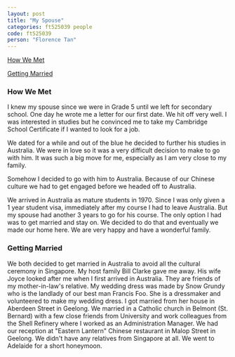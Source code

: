 ```yaml
---
layout: post
title: "My Spouse"
categories: ft525039 people
code: ft525039
person: "Florence Tan"
---
```


[How We Met](#how-we-met)

[Getting Married](#getting-married)

### How We Met

I knew my spouse since we were in Grade 5 until we left for secondary school. One day he wrote me a letter for our first date. We hit off very well. I was interested in studies but he convinced me to take my Cambridge School Certificate if I wanted to look for a job.

We dated for a while and out of the blue he decided to further his studies in Australia. We were in love so it was a very difficult decision to make to go with him. It was such a big move for me, especially as I am very close to my family.

Somehow I decided to go with him to Australia. Because of our Chinese culture we had to get engaged before we headed off to Australia.

We arrived in Australia as mature students in 1970. Since I was only given a 1 year student visa, immediately after my course I had to leave Australia. But my spouse had another 3 years to go for his course. The only option I had was to get married and stay on. We decided to do that and eventually we made our home here. We are very happy and have a wonderful family.

### Getting Married

We both decided to get married in Australia to avoid all the cultural ceremony in Singapore. My host family Bill Clarke gave me away. His wife Joyce looked after me when I first arrived in Australia. They are friends of my mother-in-law's relative. My wedding dress was made by Snow Grundy who is the landlady of our best man Francis Foo. She is a dressmaker and volunteered to make my wedding dress. I got married from her house in Aberdeen Street in Geelong. We married in a Catholic church in Belmont (St. Bernard) with a few close friends from University and work colleagues from the Shell Refinery where I worked as an Administration Manager. We had our reception at "Eastern Lantern" Chinese restaurant in Malop Street in Geelong. We didn't have any relatives from Singapore at all. We went to Adelaide for a short honeymoon.

